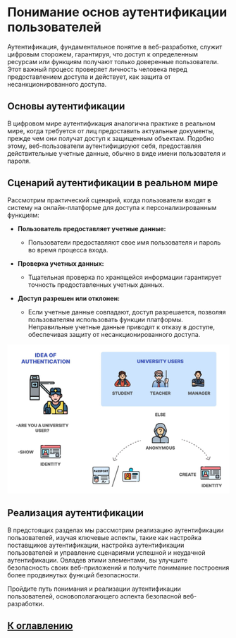 # Понимание основ аутентификации пользователей

Аутентификация, фундаментальное понятие в веб-разработке, 
служит цифровым сторожем, гарантируя, что доступ к определенным ресурсам или 
функциям получают только доверенные пользователи. 
Этот важный процесс проверяет личность человека перед предоставлением доступа и действует, 
как защита от несанкционированного доступа.

## Основы аутентификации

В цифровом мире аутентификация аналогична практике в реальном мире, 
когда требуется от лиц предоставить актуальные документы, 
прежде чем они получат доступ к защищенным объектам. 
Подобно этому, веб-пользователи аутентифицируют себя, 
предоставляя действительные учетные данные, 
обычно в виде имени пользователя и пароля.

## Сценарий аутентификации в реальном мире

Рассмотрим практический сценарий, 
когда пользователи входят в систему на онлайн-платформе для доступа к персонализированным функциям:

- **Пользователь предоставляет учетные данные:**
    - Пользователи предоставляют свое имя пользователя и пароль во время процесса входа.

- **Проверка учетных данных:**
    - Тщательная проверка по хранящейся информации гарантирует точность предоставленных учетных данных.

- **Доступ разрешен или отклонен:**
    - Если учетные данные совпадают, доступ разрешается, позволяя пользователям использовать функции платформы. Неправильные учетные данные приводят к отказу в доступе, обеспечивая защиту от несанкционированного доступа.

![Пример аутентификации в жизни](../../../src/security/auth.jpg)
## Реализация аутентификации

В предстоящих разделах мы рассмотрим реализацию 
аутентификации пользователей, изучая ключевые аспекты, 
такие как настройка поставщиков аутентификации, 
настройка аутентификации пользователей и управление сценариями успешной и неудачной аутентификации. 
Овладев этими элементами, вы улучшите безопасность своих веб-приложений и 
получите понимание построения более продвинутых функций безопасности.

Пройдите путь понимания и реализации аутентификации пользователей, основополагающего аспекта безопасной веб-разработки.

## [К оглавлению](../references.md)